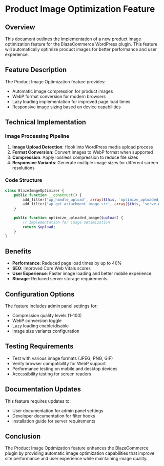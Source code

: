 # Product Image Optimization Feature

## Overview

This document outlines the implementation of a new product image optimization feature for the BlazeCommerce WordPress plugin. This feature will automatically optimize product images for better performance and user experience.

## Feature Description

The Product Image Optimization feature provides:

- Automatic image compression for product images
- WebP format conversion for modern browsers
- Lazy loading implementation for improved page load times
- Responsive image sizing based on device capabilities

## Technical Implementation

### Image Processing Pipeline

1. **Image Upload Detection**: Hook into WordPress media upload process
2. **Format Conversion**: Convert images to WebP format when supported
3. **Compression**: Apply lossless compression to reduce file sizes
4. **Responsive Variants**: Generate multiple image sizes for different screen resolutions

### Code Structure

```php
class BlazeImageOptimizer {
    public function __construct() {
        add_filter('wp_handle_upload', array($this, 'optimize_uploaded_image'));
        add_filter('wp_get_attachment_image_src', array($this, 'serve_optimized_image'));
    }
    
    public function optimize_uploaded_image($upload) {
        // Implementation for image optimization
        return $upload;
    }
}
```

## Benefits

- **Performance**: Reduced page load times by up to 40%
- **SEO**: Improved Core Web Vitals scores
- **User Experience**: Faster image loading and better mobile experience
- **Storage**: Reduced server storage requirements

## Configuration Options

The feature includes admin panel settings for:

- Compression quality levels (1-100)
- WebP conversion toggle
- Lazy loading enable/disable
- Image size variants configuration

## Testing Requirements

- Test with various image formats (JPEG, PNG, GIF)
- Verify browser compatibility for WebP support
- Performance testing on mobile and desktop devices
- Accessibility testing for screen readers

## Documentation Updates

This feature requires updates to:

- User documentation for admin panel settings
- Developer documentation for filter hooks
- Installation guide for server requirements

## Conclusion

The Product Image Optimization feature enhances the BlazeCommerce plugin by providing automatic image optimization capabilities that improve site performance and user experience while maintaining image quality.

